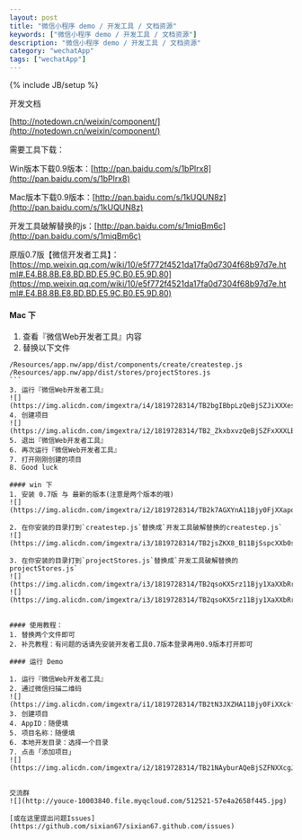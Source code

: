 ```yaml
---
layout: post
title: "微信小程序 demo / 开发工具 / 文档资源"
keywords: ["微信小程序 demo / 开发工具 / 文档资源"]
description: "微信小程序 demo / 开发工具 / 文档资源"
category: "wechatApp"
tags: ["wechatApp"]
---
```

{% include JB/setup %}


开发文档

[http://notedown.cn/weixin/component/](http://notedown.cn/weixin/component/)

需要工具下载：

Win版本下载0.9版本：[http://pan.baidu.com/s/1bPlrx8](http://pan.baidu.com/s/1bPlrx8)

Mac版本下载0.9版本：[http://pan.baidu.com/s/1kUQUN8z](http://pan.baidu.com/s/1kUQUN8z)

开发工具破解替换的js：[http://pan.baidu.com/s/1miqBm6c](http://pan.baidu.com/s/1miqBm6c)

原版0.7版【微信开发者工具】：[https://mp.weixin.qq.com/wiki/10/e5f772f4521da17fa0d7304f68b97d7e.html#.E4.B8.8B.E8.BD.BD.E5.9C.B0.E5.9D.80](https://mp.weixin.qq.com/wiki/10/e5f772f4521da17fa0d7304f68b97d7e.html#.E4.B8.8B.E8.BD.BD.E5.9C.B0.E5.9D.80)

#### Mac 下

1. 查看『微信Web开发者工具』内容
2. 替换以下文件

````
/Resources/app.nw/app/dist/components/create/createstep.js
/Resources/app.nw/app/dist/stores/projectStores.js
```
3. 运行『微信Web开发者工具』
![](https://img.alicdn.com/imgextra/i4/1819728314/TB2bgIBbpLzQeBjSZJiXXXesFXa_!!1819728314.png)
4. 创建项目
![](https://img.alicdn.com/imgextra/i2/1819728314/TB2_ZkxbxvzQeBjSZFxXXXLBpXa_!!1819728314.png)
5. 退出『微信Web开发者工具』
6. 再次运行『微信Web开发者工具』
7. 打开刚刚创建的项目
8. Good luck

#### win 下
1. 安装 0.7版 与 最新的版本(注意是两个版本的哦)
![](https://img.alicdn.com/imgextra/i2/1819728314/TB2k7AGXYnA11Bjy0FjXXapoFXa_!!1819728314.png)

2. 在你安装的目录打到`createstep.js`替换成`开发工具破解替换的createstep.js`
![](https://img.alicdn.com/imgextra/i3/1819728314/TB2jsZKX8_B11BjSspcXXb0sVXa_!!1819728314.png)

3. 在你安装的目录打到`projectStores.js`替换成`开发工具破解替换的projectStores.js`
![](https://img.alicdn.com/imgextra/i3/1819728314/TB2qsoKX5rz11Bjy1XaXXbRrFXa_!!1819728314.png)
![](https://img.alicdn.com/imgextra/i3/1819728314/TB2qsoKX5rz11Bjy1XaXXbRrFXa_!!1819728314.png)


#### 使用教程：
1. 替换两个文件即可
2. 补充教程：有问题的话请先安装开发者工具0.7版本登录再用0.9版本打开即可

#### 运行 Demo

1. 运行『微信Web开发者工具』
2. 通过微信扫描二维码
![](https://img.alicdn.com/imgextra/i1/1819728314/TB2tN3JXZHA11Bjy0FiXXckfVXa_!!1819728314.png)
3. 创建项目
4. AppID：随便填
5. 项目名称：随便填
6. 本地开发目录：选择一个目录
7. 点击「添加项目」
![](https://img.alicdn.com/imgextra/i2/1819728314/TB21NAyburAQeBjSZFNXXcgJVXa_!!1819728314.png)


交流群
![](http://youce-10003840.file.myqcloud.com/512521-57e4a2658f445.jpg)

[或在这里提出问题Issues](https://github.com/sixian67/sixian67.github.com/issues)